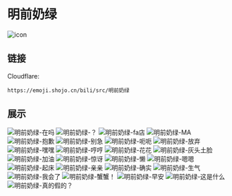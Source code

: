 # 明前奶绿
![icon](https://emoji.shojo.cn/bili/src/明前奶绿/icon.png)
## 链接
Cloudflare:
```
https://emoji.shojo.cn/bili/src/明前奶绿
```
## 展示
![明前奶绿-在吗](https://emoji.shojo.cn/bili/src/明前奶绿/明前奶绿-在吗.png)
![明前奶绿-？](https://emoji.shojo.cn/bili/src/明前奶绿/明前奶绿-？.png)
![明前奶绿-fa店](https://emoji.shojo.cn/bili/src/明前奶绿/明前奶绿-fa店.png)
![明前奶绿-MA](https://emoji.shojo.cn/bili/src/明前奶绿/明前奶绿-MA.png)
![明前奶绿-抱歉](https://emoji.shojo.cn/bili/src/明前奶绿/明前奶绿-抱歉.png)
![明前奶绿-别急](https://emoji.shojo.cn/bili/src/明前奶绿/明前奶绿-别急.png)
![明前奶绿-呃呃](https://emoji.shojo.cn/bili/src/明前奶绿/明前奶绿-呃呃.png)
![明前奶绿-放弃](https://emoji.shojo.cn/bili/src/明前奶绿/明前奶绿-放弃.png)
![明前奶绿-嘿嘿](https://emoji.shojo.cn/bili/src/明前奶绿/明前奶绿-嘿嘿.png)
![明前奶绿-哼哼](https://emoji.shojo.cn/bili/src/明前奶绿/明前奶绿-哼哼.png)
![明前奶绿-花花](https://emoji.shojo.cn/bili/src/明前奶绿/明前奶绿-花花.png)
![明前奶绿-灰头土脸](https://emoji.shojo.cn/bili/src/明前奶绿/明前奶绿-灰头土脸.png)
![明前奶绿-加油](https://emoji.shojo.cn/bili/src/明前奶绿/明前奶绿-加油.png)
![明前奶绿-惊讶](https://emoji.shojo.cn/bili/src/明前奶绿/明前奶绿-惊讶.png)
![明前奶绿-懒](https://emoji.shojo.cn/bili/src/明前奶绿/明前奶绿-懒.png)
![明前奶绿-嗯嗯](https://emoji.shojo.cn/bili/src/明前奶绿/明前奶绿-嗯嗯.png)
![明前奶绿-起床](https://emoji.shojo.cn/bili/src/明前奶绿/明前奶绿-起床.png)
![明前奶绿-亲亲](https://emoji.shojo.cn/bili/src/明前奶绿/明前奶绿-亲亲.png)
![明前奶绿-确实](https://emoji.shojo.cn/bili/src/明前奶绿/明前奶绿-确实.png)
![明前奶绿-生气](https://emoji.shojo.cn/bili/src/明前奶绿/明前奶绿-生气.png)
![明前奶绿-我会了](https://emoji.shojo.cn/bili/src/明前奶绿/明前奶绿-我会了.png)
![明前奶绿-蟹蟹！](https://emoji.shojo.cn/bili/src/明前奶绿/明前奶绿-蟹蟹！.png)
![明前奶绿-早安](https://emoji.shojo.cn/bili/src/明前奶绿/明前奶绿-早安.png)
![明前奶绿-这是什么](https://emoji.shojo.cn/bili/src/明前奶绿/明前奶绿-这是什么.png)
![明前奶绿-真的假的？](https://emoji.shojo.cn/bili/src/明前奶绿/明前奶绿-真的假的？.png)
